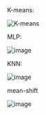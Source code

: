 K-means:

![K-means](https://user-images.githubusercontent.com/99130656/193556304-e589638d-eb3e-4af5-ae66-bc3b1b8bf7dd.png)

MLP:

![image](https://user-images.githubusercontent.com/99130656/193611012-a537ee15-1f80-46ff-accf-d5f7377da8b7.png)

KNN:

![image](https://user-images.githubusercontent.com/99130656/193612730-103f4ebb-e90d-4b62-b001-17f748f41bcf.png)

mean-shift

![image](https://user-images.githubusercontent.com/99130656/193615330-e74e2f6f-15c2-40c3-98ae-e2d6ac5f81b1.png)
